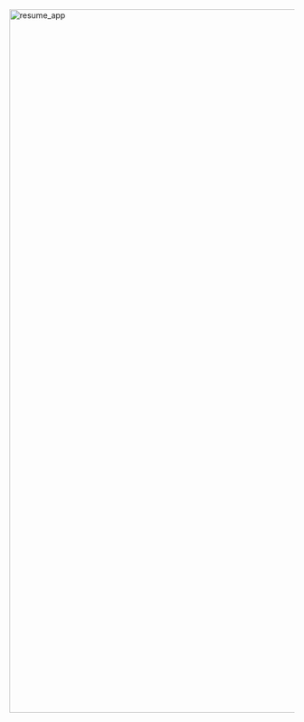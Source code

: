 <img width="1244" alt="resume_app" src="https://github.com/Steven-program/ResumeBuilder/assets/85142336/b4ac0fe2-9fbf-477a-b874-1f7016b4839e">
